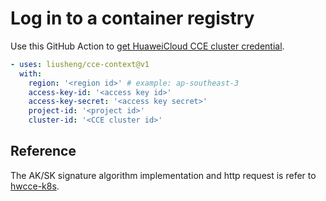 # Log in to a container registry
Use this GitHub Action to [get HuaweiCloud CCE cluster credential](https://www.huaweicloud.com/en-us/product/cce.html).
```yaml
- uses: liusheng/cce-context@v1
  with:
    region: '<region id>' # example: ap-southeast-3
    access-key-id: '<access key id>'
    access-key-secret: '<access key secret>'
    project-id: '<project id>'
    cluster-id: '<CCE cluster id>'
```

## Reference
The AK/SK signature algorithm implementation and http request is refer to [hwcce-k8s](https://www.npmjs.com/package/hwcce-k8s).
